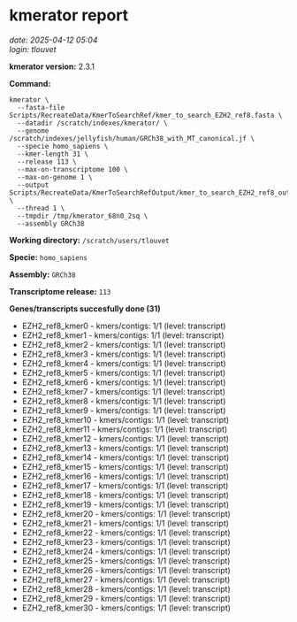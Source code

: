 # kmerator report
*date: 2025-04-12 05:04*  
*login: tlouvet*

**kmerator version:** 2.3.1

**Command:**

```
kmerator \
  --fasta-file Scripts/RecreateData/KmerToSearchRef/kmer_to_search_EZH2_ref8.fasta \
  --datadir /scratch/indexes/kmerator/ \
  --genome /scratch/indexes/jellyfish/human/GRCh38_with_MT_canonical.jf \
  --specie homo_sapiens \
  --kmer-length 31 \
  --release 113 \
  --max-on-transcriptome 100 \
  --max-on-genome 1 \
  --output Scripts/RecreateData/KmerToSearchRefOutput/kmer_to_search_EZH2_ref8_output \
  --thread 1 \
  --tmpdir /tmp/kmerator_68n0_2sq \
  --assembly GRCh38
```

**Working directory:** `/scratch/users/tlouvet`

**Specie:** `homo_sapiens`

**Assembly:** `GRCh38`

**Transcriptome release:** `113`

**Genes/transcripts succesfully done (31)**

- EZH2_ref8_kmer0 - kmers/contigs: 1/1 (level: transcript)
- EZH2_ref8_kmer1 - kmers/contigs: 1/1 (level: transcript)
- EZH2_ref8_kmer2 - kmers/contigs: 1/1 (level: transcript)
- EZH2_ref8_kmer3 - kmers/contigs: 1/1 (level: transcript)
- EZH2_ref8_kmer4 - kmers/contigs: 1/1 (level: transcript)
- EZH2_ref8_kmer5 - kmers/contigs: 1/1 (level: transcript)
- EZH2_ref8_kmer6 - kmers/contigs: 1/1 (level: transcript)
- EZH2_ref8_kmer7 - kmers/contigs: 1/1 (level: transcript)
- EZH2_ref8_kmer8 - kmers/contigs: 1/1 (level: transcript)
- EZH2_ref8_kmer9 - kmers/contigs: 1/1 (level: transcript)
- EZH2_ref8_kmer10 - kmers/contigs: 1/1 (level: transcript)
- EZH2_ref8_kmer11 - kmers/contigs: 1/1 (level: transcript)
- EZH2_ref8_kmer12 - kmers/contigs: 1/1 (level: transcript)
- EZH2_ref8_kmer13 - kmers/contigs: 1/1 (level: transcript)
- EZH2_ref8_kmer14 - kmers/contigs: 1/1 (level: transcript)
- EZH2_ref8_kmer15 - kmers/contigs: 1/1 (level: transcript)
- EZH2_ref8_kmer16 - kmers/contigs: 1/1 (level: transcript)
- EZH2_ref8_kmer17 - kmers/contigs: 1/1 (level: transcript)
- EZH2_ref8_kmer18 - kmers/contigs: 1/1 (level: transcript)
- EZH2_ref8_kmer19 - kmers/contigs: 1/1 (level: transcript)
- EZH2_ref8_kmer20 - kmers/contigs: 1/1 (level: transcript)
- EZH2_ref8_kmer21 - kmers/contigs: 1/1 (level: transcript)
- EZH2_ref8_kmer22 - kmers/contigs: 1/1 (level: transcript)
- EZH2_ref8_kmer23 - kmers/contigs: 1/1 (level: transcript)
- EZH2_ref8_kmer24 - kmers/contigs: 1/1 (level: transcript)
- EZH2_ref8_kmer25 - kmers/contigs: 1/1 (level: transcript)
- EZH2_ref8_kmer26 - kmers/contigs: 1/1 (level: transcript)
- EZH2_ref8_kmer27 - kmers/contigs: 1/1 (level: transcript)
- EZH2_ref8_kmer28 - kmers/contigs: 1/1 (level: transcript)
- EZH2_ref8_kmer29 - kmers/contigs: 1/1 (level: transcript)
- EZH2_ref8_kmer30 - kmers/contigs: 1/1 (level: transcript)
